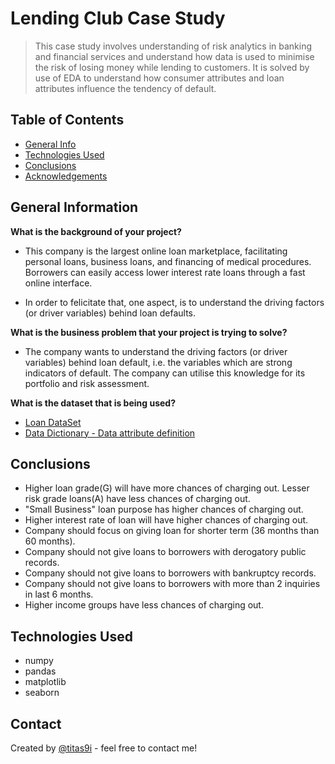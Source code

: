 # Lending Club Case Study
> This case study involves understanding of risk analytics in banking and financial services and understand how data is used to minimise the risk of losing money while lending to customers.
> It is solved by use of EDA to understand how consumer attributes and loan attributes influence the tendency of default.

## Table of Contents
* [General Info](#general-information)
* [Technologies Used](#technologies-used)
* [Conclusions](#conclusions)
* [Acknowledgements](#acknowledgements)

<!-- You can include any other section that is pertinent to your problem -->

## General Information
<b>What is the background of your project?</b>

- This company is the largest online loan marketplace, facilitating personal loans, business loans, and financing of medical procedures. Borrowers can easily access lower interest rate loans through a fast online interface. 
 
- In order to felicitate that, one aspect, is to understand the driving factors (or driver variables) behind loan defaults.

<b> What is the business problem that your project is trying to solve? </b>

- The company wants to understand the driving factors (or driver variables) behind loan default, i.e. the variables which are strong indicators of default.  The company can utilise this knowledge for its portfolio and risk assessment.

<b> What is the dataset that is being used? </b>

- [Loan DataSet](loan.csv)
- [Data Dictionary - Data attribute definition](Data_Dictionary.xlsx)


## Conclusions
 - Higher loan grade(G) will have more chances of charging out. Lesser risk grade loans(A) have less chances of charging out.
 - "Small Business" loan purpose has higher chances of charging out.
 - Higher interest rate of loan will have higher chances of charging out.
 - Company should focus on giving loan for shorter term (36 months than 60 months).
 - Company should not give loans to borrowers with derogatory public records.
 - Company should not give loans to borrowers with bankruptcy records.
 - Company should not give loans to borrowers with more than 2 inquiries in last 6 months.
 - Higher income groups have less chances of charging out.


## Technologies Used
- numpy
- pandas
- matplotlib
- seaborn



## Contact
Created by [@titas9i](https://github.com/titas9i) - feel free to contact me!
